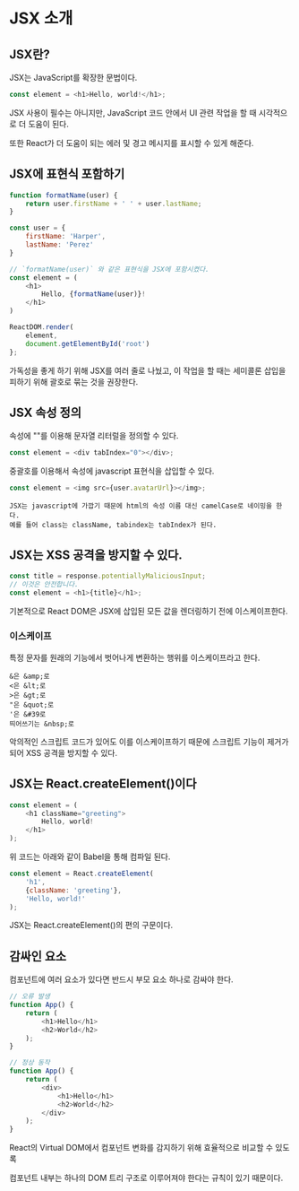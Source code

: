 # JSX 소개

## JSX란?

JSX는 JavaScript를 확장한 문법이다.

```javascript
const element = <h1>Hello, world!</h1>;
```

JSX 사용이 필수는 아니지만, JavaScript 코드 안에서 UI 관련 작업을 할 때 시각적으로 더 도움이 된다.

또한 React가 더 도움이 되는 에러 및 경고 메시지를 표시할 수 있게 해준다.

## JSX에 표현식 포함하기

```javascript
function formatName(user) {
    return user.firstName + ' ' + user.lastName;
}

const user = {
    firstName: 'Harper',
    lastName: 'Perez'
}

// `formatName(user)` 와 같은 표현식을 JSX에 포함시켰다.
const element = (
    <h1>
        Hello, {formatName(user)}!
    </h1>
)

ReactDOM.render(
    element,
    document.getElementById('root')
};
```

가독성을 좋게 하기 위해 JSX를 여러 줄로 나눴고, 이 작업을 할 때는 세미콜론 삽입을 피하기 위해 괄호로 묶는 것을 권장한다.

## JSX 속성 정의

속성에 ""를 이용해 문자열 리터럴을 정의할 수 있다.

```javascript
const element = <div tabIndex="0"></div>;
```

중괄호를 이용해서 속성에 javascript 표현식을 삽입할 수 있다.

```javascript
const element = <img src={user.avatarUrl}></img>;
```

```
JSX는 javascript에 가깝기 때문에 html의 속성 이름 대신 camelCase로 네이밍을 한다.
예를 들어 class는 className, tabindex는 tabIndex가 된다.
```

## JSX는 XSS 공격을 방지할 수 있다.

```javascript
const title = response.potentiallyMaliciousInput;
// 이것은 안전합니다.
const element = <h1>{title}</h1>;
```

기본적으로 React DOM은 JSX에 삽입된 모든 값을 렌더링하기 전에 이스케이프한다.

### 이스케이프

특정 문자를 원래의 기능에서 벗어나게 변환하는 행위를 이스케이프라고 한다.

```
&은 &amp;로
<은 &lt;로
>은 &gt;로
"은 &quot;로
'은 &#39로
띄어쓰기는 &nbsp;로
```

악의적인 스크립트 코드가 있어도 이를 이스케이프하기 때문에 스크립트 기능이 제거가 되어 XSS 공격을 방지할 수 있다.

## JSX는 React.createElement()이다

```javascript
const element = (
    <h1 className="greeting">
        Hello, world!
    </h1>
);
```

위 코드는 아래와 같이 Babel을 통해 컴파일 된다.

```javascript
const element = React.createElement(
    'h1',
    {className: 'greeting'},
    'Hello, world!'
);
```

JSX는 React.createElement()의 편의 구문이다.

## 감싸인 요소

컴포넌트에 여러 요소가 있다면 반드시 부모 요소 하나로 감싸야 한다.


```js
// 오류 발생
function App() {
    return (
        <h1>Hello</h1>
        <h2>World</h2>
    );
}

// 정상 동작
function App() {
    return (
        <div>
            <h1>Hello</h1>
            <h2>World</h2>
        </div>
    );
}
```

React의 Virtual DOM에서 컴포넌트 변화를 감지하기 위해 효율적으로 비교할 수 있도록

컴포넌트 내부는 하나의 DOM 트리 구조로 이루어져야 한다는 규칙이 있기 때문이다.



